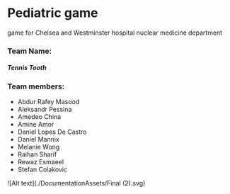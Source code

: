 # Pediatric game
game for Chelsea and Westminster hospital nuclear medicine department

### Team Name:
##### Tennis Tooth

### Team members:
* Abdur Rafey Masood
* Aleksandr Pessina
* Amedeo China
* Amine Amor
* Daniel Lopes De Castro
* Daniel Mannix
* Melanie Wong
* Raihan Sharif
* Rewaz Esmaeel
* Stefan Colakovic

![Alt text](./DocumentationAssets/Final (2).svg)
